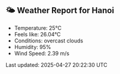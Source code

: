 <!-- WEATHER-START -->
## 🌤 Weather Report for Hanoi

- Temperature: 25°C
- Feels like: 26.04°C
- Conditions: overcast clouds
- Humidity: 95%
- Wind Speed: 2.39 m/s

Last updated: 2025-04-27 20:22:30 UTC
<!-- WEATHER-END -->
